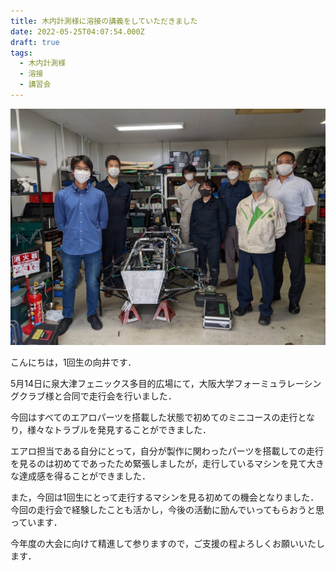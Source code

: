 ```yaml
---
title: 木内計測様に溶接の講義をしていただきました
date: 2022-05-25T04:07:54.000Z
draft: true
tags:
  - 木内計測様
  - 溶接
  - 講習会
---
```

![](きうち.jpg)

こんにちは，1回生の向井です． 

5月14日に泉大津フェニックス多目的広場にて，大阪大学フォーミュラレーシングクラブ様と合同で走行会を行いました． 

今回はすべてのエアロパーツを搭載した状態で初めてのミニコースの走行となり，様々なトラブルを発見することができました． 

エアロ担当である自分にとって，自分が製作に関わったパーツを搭載しての走行を見るのは初めてであったため緊張しましたが，走行しているマシンを見て大きな達成感を得ることができました． 

また，今回は1回生にとって走行するマシンを見る初めての機会となりました．今回の走行会で経験したことも活かし，今後の活動に励んでいってもらおうと思っています． 

今年度の大会に向けて精進して参りますので，ご支援の程よろしくお願いいたします．